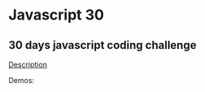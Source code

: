 # Javascript 30
## 30 days javascript coding challenge

<a href="https://javascript30.com/">Description</a>

Demos:



